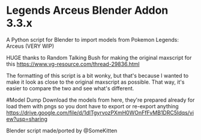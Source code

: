 # Legends Arceus Blender Addon 3.3.x
A Python script for Blender to import models from Pokemon Legends: Arceus (VERY WIP)

HUGE thanks to Random Talking Bush for making the original maxscript for this
https://www.vg-resource.com/thread-29836.html

The formatting of this script is a bit wonky, but that's because I wanted to make it
look as close to the original maxscript as possible.
That way, it's easier to compare the two and see what's different.

#Model Dump
Download the models from here, they're prepared already for load them with pngs so you dont have to export or re-export anything
https://drive.google.com/file/d/1dITgyrvozPXmH0WOnFfFvMB1DRC5Idqs/view?usp=sharing


Blender script made/ported by @SomeKitten 
